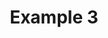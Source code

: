 ---
title: Example 3
description: Lorem ipsum dolor sit amet consectetur adipisicing elit. Repellendus, dolore alias itaque quidem asperiores nobis ipsa minima laboriosam aut? Perferendis soluta dolore libero quo quae laudantium laboriosam, similique doloremque incidunt!

cardsummary:
    - Lorem ipsum dolor sit amet consectetur adipisicing elit. Modi asperiores rerum corrupti voluptatibus esse repellendus delectus nam quod non alias labore itaque dolorem quas obcaecati expedita repellat, facere id voluptatem.
    - Lorem ipsum dolor sit amet consectetur, adipisicing elit. Ratione voluptatum dicta, deleniti sapiente nisi ut a quos distinctio similique molestiae dignissimos officiis cumque obcaecati hic, debitis repellat accusamus accusantium nihil.
---